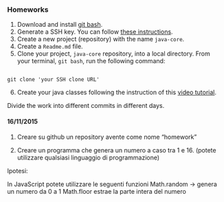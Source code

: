 ### Homeworks

1. Download and install [git bash](https://git-for-windows.github.io/).
2. Generate a SSH key. You can follow [these instructions](https://help.github.com/articles/generating-ssh-keys/).
3. Create a new project (repository) with the name `java-core`.
4. Create a `Readme.md` file.
5. Clone your project, `java-core` repository, into a local directory. 
  From your terminal, `git bash`, run the following command:
  ```
  
git clone 'your SSH clone URL'

  ```
6. Create your java classes following the instruction of this [video tutorial](https://www.youtube.com/watch?v=WPvGqX-TXP0).

  Divide the work into different commits in different days.

#### 16/11/2015

1. Creare su github un repository avente come nome “homework”

2. Creare un programma che genera un numero a caso tra 1 e 16. (potete utilizzare qualsiasi linguaggio di programmazione)


Ipotesi:

In JavaScript potete utilizzare le seguenti funzioni
Math.random -> genera un numero da 0 a 1
Math.floor estrae la parte intera del numero
